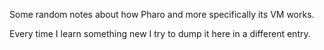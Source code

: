 Some random notes about how Pharo and more specifically its VM works. 

Every time I learn something new I try to dump it here in a different entry.

